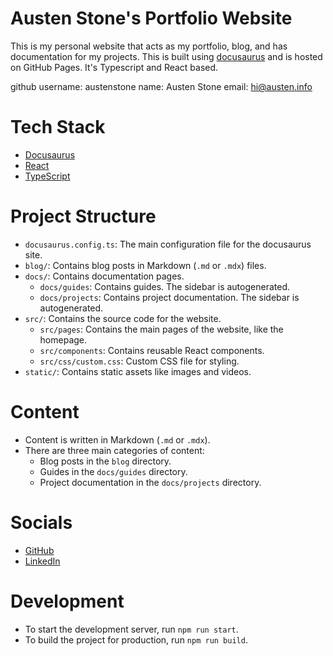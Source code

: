 # Austen Stone's Portfolio Website

This is my personal website that acts as my portfolio, blog, and has documentation for my projects.
This is built using [docusaurus](https://docusaurus.io/docs/) and is hosted on GitHub Pages. It's Typescript and React based.

github username: austenstone
name: Austen Stone
email: hi@austen.info

# Tech Stack
- [Docusaurus](https://docusaurus.io/docs)
- [React](https://react.dev/)
- [TypeScript](https://www.typescriptlang.org/)

# Project Structure
- `docusaurus.config.ts`: The main configuration file for the docusaurus site.
- `blog/`: Contains blog posts in Markdown (`.md` or `.mdx`) files.
- `docs/`: Contains documentation pages.
    - `docs/guides`: Contains guides. The sidebar is autogenerated.
    - `docs/projects`: Contains project documentation. The sidebar is autogenerated.
- `src/`: Contains the source code for the website.
    - `src/pages`: Contains the main pages of the website, like the homepage.
    - `src/components`: Contains reusable React components.
    - `src/css/custom.css`: Custom CSS file for styling.
- `static/`: Contains static assets like images and videos.

# Content
- Content is written in Markdown (`.md` or `.mdx`).
- There are three main categories of content:
    - Blog posts in the `blog` directory.
    - Guides in the `docs/guides` directory.
    - Project documentation in the `docs/projects` directory.

# Socials
- [GitHub](https://github.com/austenstone)
- [LinkedIn](https://www.linkedin.com/in/austenstone/)

# Development
- To start the development server, run `npm run start`.
- To build the project for production, run `npm run build`.

